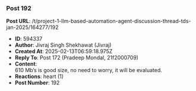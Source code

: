 ### Post 192
**Post URL**: /t/project-1-llm-based-automation-agent-discussion-thread-tds-jan-2025/164277/192
- **ID**: 594337
- **Author**: Jivraj Singh Shekhawat (Jivraj)
- **Created At**: 2025-02-13T06:59:18.975Z
- **Reply To**: Post 172 (Pradeep Mondal, 21f2000709)
- **Content**:  
  610 Mb’s is good size, no need to worry, it will be evaluated.
- **Reactions**: heart (1)
- **Post Number**: 192

